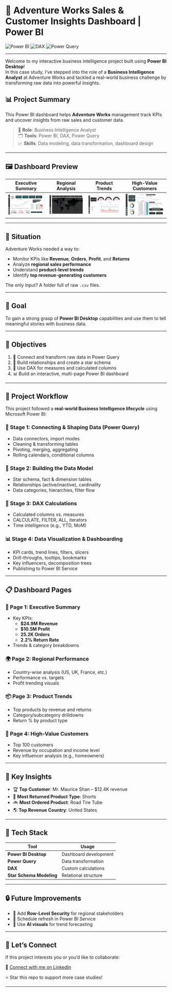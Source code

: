 # 🚴 Adventure Works Sales & Customer Insights Dashboard | Power BI

![Power BI](https://img.shields.io/badge/Power%20BI-Data%20Visualization-F2C811?style=for-the-badge&logo=power-bi&logoColor=black)
![DAX](https://img.shields.io/badge/DAX-Data%20Analysis%20Expressions-512BD4?style=for-the-badge&logo=azure-devops&logoColor=white)
![Power Query](https://img.shields.io/badge/Power%20Query-ETL-green?style=for-the-badge&logo=microsoft-access&logoColor=white)

---
Welcome to my interactive business intelligence project built using **Power BI Desktop**!  
In this case study, I’ve stepped into the role of a **Business Intelligence Analyst** at Adventure Works and tackled a real-world business challenge by transforming raw data into powerful insights.  


## 📊 Project Summary

This Power BI dashboard helps **Adventure Works** management track KPIs and uncover insights from raw sales and customer data.

> 🧠 **Role**: Business Intelligence Analyst  
> 🗂 **Tools**: Power BI, DAX, Power Query  
> 📈 **Skills**: Data modeling, data transformation, dashboard design

---

## 🖼️ Dashboard Preview

| Executive Summary | Regional Analysis | Product Trends | High-Value Customers |
|-------------------|-------------------|----------------|----------------------|
| ![Dashboard Page 1](Images/Page_1.png) | ![Dashboard Page 2](Images/Page_2.png) | ![Dashboard Page 3](Images/Page_3.png) | ![Dashboard Page 4](Images/Page_4.png) |

---

## 📌 Situation

Adventure Works needed a way to:

- Monitor KPIs like **Revenue**, **Orders**, **Profit**, and **Returns**
- Analyze **regional sales performance**
- Understand **product-level trends**
- Identify **top revenue-generating customers**

The only input? A folder full of raw `.csv` files.

---

## 🎯 Goal

To gain a strong grasp of **Power BI Desktop** capabilities and use them to tell meaningful stories with business data.

---

## 🔧 Objectives

1. 🔗 Connect and transform raw data in Power Query
2. 🧩 Build relationships and create a star schema
3. 🧮 Use DAX for measures and calculated columns
4. 📊 Build an interactive, multi-page Power BI dashboard

---
## 🧭 Project Workflow

This project followed a **real-world Business Intelligence lifecycle** using Microsoft Power BI:

### 🔌 Stage 1: Connecting & Shaping Data (Power Query)
- Data connectors, import modes
- Cleaning & transforming tables
- Pivoting, merging, aggregating
- Rolling calendars, conditional columns

### 🧩 Stage 2: Building the Data Model
- Star schema, fact & dimension tables
- Relationships (active/inactive), cardinality
- Data categories, hierarchies, filter flow

### 🧮 Stage 3: DAX Calculations
- Calculated columns vs. measures
- CALCULATE, FILTER, ALL, iterators
- Time intelligence (e.g., YTD, MoM)

### 📊 Stage 4: Data Visualization & Dashboarding
- KPI cards, trend lines, filters, slicers
- Drill-throughs, tooltips, bookmarks
- Key influencers, decomposition trees
- Publishing to Power BI Service

---

## 📋 Dashboard Pages

### 📌 Page 1: Executive Summary
- Key KPIs:  
  - **$24.9M Revenue**  
  - **$10.5M Profit**  
  - **25.2K Orders**  
  - **2.2% Return Rate**
- Trends & category breakdowns

### 🌍 Page 2: Regional Performance
- Country-wise analysis (US, UK, France, etc.)
- Performance vs. targets
- Profit trending visuals

### 📦 Page 3: Product Trends
- Top products by revenue and returns
- Category/subcategory drilldowns
- Return % by product type

### 👤 Page 4: High-Value Customers
- Top 100 customers
- Revenue by occupation and income level
- Key influencer analysis (e.g., homeowners)

---

## 📌 Key Insights

- 🏆 **Top Customer**: Mr. Maurice Shan – $12.4K revenue
- 🔁 **Most Returned Product Type**: Shorts
- 🚲 **Most Ordered Product**: Road Tire Tube
- 🌎 **Top Revenue Country**: United States

---

## 🧰 Tech Stack

| Tool | Usage |
|------|-------|
| **Power BI Desktop** | Dashboard development |
| **Power Query** | Data transformation |
| **DAX** | Custom calculations |
| **Star Schema Modeling** | Relational structure |

---

## 🔒 Future Improvements

- 🔐 Add **Row-Level Security** for regional stakeholders
- 🔄 Schedule refresh in Power BI Service
- 🤖 Use **AI visuals** for trend forecasting

---

## 🤝 Let’s Connect

If this project interests you or you’d like to collaborate:

📩 [Connect with me on LinkedIn](https://www.linkedin.com/in/manohark1999)
 
⭐ Star this repo to support more case studies!

---

